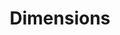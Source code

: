 ---
bigquery: https://console.cloud.google.com/bigquery?p=covid-19-dimensions-ai&page=table&d=data&t=publications
contributors: Digital Science, https://www.digital-science.com/
cost: Free for personal, non-commercial use.
description: Dimensions contains more than 100 million publications, ranging from
  articles published in scholarly journals, books and book chapters, to preprints
  and conference proceedings. All publications are contextualized with linked data
  sets, funding, publications, patents, clinical trials, and policy documents. You
  can also view associated categories, funders, institutions, and researcher profiles.
documentation: https://docs.dimensions.ai/bigquery/index.html
last_edit: 04/09/2022, 20:28:28
location: https://www.dimensions.ai/products/free/
maintained_by: Digital Science, https://www.digital-science.com/
schema_fields:
- funder_org
- links
- assignee_countries
- filing_date
- volume
- supporting_grant_ids
- repository_url
- category_hrcs_rac
- funding_usd
- year
- clinical_trial_ids
- funding_details
- source_id
- research_org_state_codes
- filing_year
- funding_aud
- publisher
- relationships
- brief_title
- family_id
- funding_cad
- resulting_publication_doi
- researcher_ids
- category_for
- associated_publication_id
- category_bra
- publication_ids
- parent_id
- current_assignee
- funding_jpy
- original_assignee
- conditions
- pmcid
- category_hra
- research_org_countries
- original_assignee_countries
- repository_id
- linkout
- funding_nzd
- established
- book_title
- cited_by_ids
- date
- funder_org_state_codes
- interventions
- end_year
- altmetrics
- book_series_title
- journal_lists
- types
- gender
- category_rcdc
- acknowledgements
- citations
- editors
- address
- granted_year
- category_hrcs_hc
- resulting_publication_ids
- publication_date
- category_icrp_cso
- kind
- organisation_details
- filing_status
- grant_number
- created_date
- original_assignee_orgs
- associated_publication_doi
- conference
- funder_org_countries
- repository_name
- phase
- end_date
- id
- funding_currency
- research_orgs
- date_online
- name
- labels
- priority_year
- granted_date
- citations_count
- reference_ids
- pages
- authors
- status
- wikipedia_url
- original_title
- concepts
- original_abstract
- category_sdg
- description
- family_count
- mesh_headings
- acronym
- associated_publication_pmid
- current_assignee_countries
- current_assignee_orgs
- ipcr
- date_normal
- funding_eur
- foa_number
- pmid
- expiration_year
- research_org_cities
- eisbn
- license
- funding_cny
- type
- funder_orgs
- isbn
- arxiv_id
- family_members_ids
- mesh_terms
- active_years
- patent_ids
- registry
- funder_countries
- external_ids
- research_org_country_names
- application_number
- funding_amount
- jurisdiction
- expiration_date
- cpc
- subtitles
- abstract
- journal
- funding_chf
- title
- assignee_orgs
- open_access_categories_v2
- date_print
- research_org_city_names
- embargo_date
- category_icrp_ct
- priority_date
- issue
- acronyms
- date_imported_gbq
- date_inserted
- funding_gbp
- legal_status
- open_access_categories
- aliases
- publication_year
- associated_grant_ids
- category_uoa
- associated_publication_arxiv_id
- start_date
- citation_string
- start_year
- investigators
- categories
- metrics
- funder_org_cities
- research_org_state_names
- doi
- date_modified
- funder_org_acronyms
- legal_events
- proceedings_title
- email_address
- language
- inventor_names
shortname: dimensions
tags:
- scholarly literature
- patents
- funding
- clinical trials
- academic profiles
terms_of_use: 'Use of both the Dimensions COVID-19 dataset and full Dimensions dataset
  are subject to the Dimensions Terms of use: https://www.dimensions.ai/policies-terms-legal '
title: Dimensions
uuid: dcff88bd-fe6b-4fdb-8159-809bf9d7bc1c
---